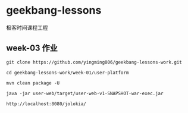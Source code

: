 # geekbang-lessons

极客时间课程工程

## week-03 作业

```
git clone https://github.com/yingming006/geekbang-lessons-work.git
```

```
cd geekbang-lessons-work/week-01/user-platform
```

```
mvn clean package -U
```

```
java -jar user-web/target/user-web-v1-SNAPSHOT-war-exec.jar
```

```
http://localhost:8080/jolokia/
```